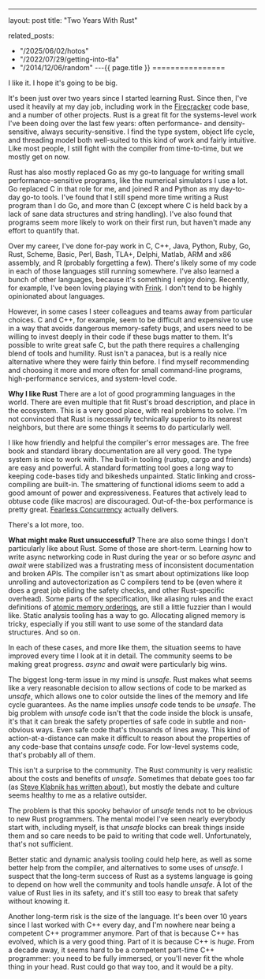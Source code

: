 ---
layout: post
title: "Two Years With Rust"



related_posts:
  - "/2025/06/02/hotos"
  - "/2022/07/29/getting-into-tla"
  - "/2014/12/06/random"
---{{ page.title }}
================

<p class="meta">I like it. I hope it's going to be big.</p>

It's been just over two years since I started learning Rust. Since then, I've used it heavily at my day job, including work in the [Firecracker](https://github.com/firecracker-microvm/firecracker) code base, and a number of other projects. Rust is a great fit for the systems-level work I've been doing over the last few years: often performance- and density-sensitive, always security-sensitive. I find the type system, object life cycle, and threading model both well-suited to this kind of work and fairly intuitive. Like most people, I still fight with the compiler from time-to-time, but we mostly get on now.

Rust has also mostly replaced Go as my go-to language for writing small performance-sensitive programs, like the numerical simulators I use a lot. Go replaced C in that role for me, and joined R and Python as my day-to-day go-to tools. I've found that I still spend more time writing a Rust program than I do Go, and more than C (except where C is held back by a lack of sane data structures and string handling). I've also found that programs seem more likely to work on their first run, but haven't made any effort to quantify that.

Over my career, I've done for-pay work in C, C++, Java, Python, Ruby, Go, Rust, Scheme, Basic, Perl, Bash, TLA+, Delphi, Matlab, ARM and x86 assembly, and R (probably forgetting a few). There's likely some of my code in each of those languages still running somewhere. I've also learned a bunch of other languages, because it's something I enjoy doing. Recently, for example, I've been loving playing with [Frink](https://frinklang.org/). I don't tend to be highly opinionated about languages.

However, in some cases I steer colleagues and teams away from particular choices. C and C++, for example, seem to be difficult and expensive to use in a way that avoids dangerous memory-safety bugs, and users need to be willing to invest deeply in their code if these bugs matter to them. It's possible to write great safe C, but the path there requires a challenging blend of tools and humility. Rust isn't a panacea, but is a really nice alternative where they were fairly thin before. I find myself recommending and choosing it more and more often for small command-line programs, high-performance services, and system-level code.

**Why I like Rust**
There are a lot of good programming languages in the world. There are even multiple that fit Rust's broad description, and place in the ecosystem. This is a very good place, with real problems to solve. I'm not convinced that Rust is necessarily technically superior to its nearest neighbors, but there are some things it seems to do particularly well. 

I like how friendly and helpful the compiler's error messages are. The free book and standard library documentation are all very good. The type system is nice to work with. The built-in tooling (rustup, cargo and friends) are easy and powerful. A standard formatting tool goes a long way to keeping code-bases tidy and bikesheds unpainted. Static linking and cross-compiling are built-in. The smattering of functional idioms seem to add a good amount of power and expressiveness. Features that actively lead to obtuse code (like macros) are discouraged. Out-of-the-box performance is pretty great. [Fearless Concurrency](https://doc.rust-lang.org/book/ch16-00-concurrency.html#fearless-concurrency) actually delivers. 

There's a lot more, too.

**What might make Rust unsuccessful?**
There are also some things I don't particularly like about Rust. Some of those are short-term. Learning how to write async networking code in Rust during the year or so before *async* and *await* were stabilized was a frustrating mess of inconsistent documentation and broken APIs. The compiler isn't as smart about optimizations like loop unrolling and autovectorization as C compilers tend to be (even where it does a great job eliding the safety checks, and other Rust-specific overhead). Some parts of the specification, like aliasing rules and the exact definitions of [atomic memory orderings](https://doc.rust-lang.org/std/sync/atomic/enum.Ordering.html), are still a little fuzzier than I would like. Static analysis tooling has a way to go. Allocating aligned memory is tricky, especially if you still want to use some of the standard data structures. And so on.

In each of these cases, and more like them, the situation seems to have improved every time I look at it in detail. The community seems to be making great progress. *async* and *await* were particularly big wins.

The biggest long-term issue in my mind is *unsafe*. Rust makes what seems like a very reasonable decision to allow sections of code to be marked as *unsafe*, which allows one to color outside the lines of the memory and life cycle guarantees. As the name implies *unsafe* code tends to be *unsafe*. The big problem with *unsafe* code isn't that the code inside the block is unsafe, it's that it can break the safety properties of safe code in subtle and non-obvious ways. Even safe code that's thousands of lines away. This kind of action-at-a-distance can make it difficult to reason about the properties of any code-base that contains *unsafe* code. For low-level systems code, that's probably all of them.

This isn't a surprise to the community. The Rust community is very realistic about the costs and benefits of *unsafe*. Sometimes that debate goes too far (as [Steve Klabnik has written about](https://words.steveklabnik.com/a-sad-day-for-rust)), but mostly the debate and culture seems healthy to me as a relative outsider.

The problem is that this spooky behavior of *unsafe* tends not to be obvious to new Rust programmers. The mental model I've seen nearly everybody start with, including myself, is that *unsafe* blocks can break things inside them and so care needs to be paid to writing that code well. Unfortunately, that's not sufficient.

Better static and dynamic analysis tooling could help here, as well as some better help from the compiler, and alternatives to some uses of *unsafe*. I suspect that the long-term success of Rust as a systems language is going to depend on how well the community and tools handle *unsafe*. A lot of the value of Rust lies in its safety, and it's still too easy to break that safety without knowing it.

Another long-term risk is the size of the language. It's been over 10 years since I last worked with C++ every day, and I'm nowhere near being a competent C++ programmer anymore. Part of that is because C++ has evolved, which is a very good thing. Part of it is because C++ is *huge*. From a decade away, it seems hard to be a competent part-time C++ programmer: you need to be fully immersed, or you'll never fit the whole thing in your head. Rust could go that way too, and it would be a pity.